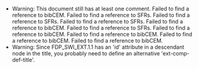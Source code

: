* Warning: This document still has at least one comment.
 Failed to find a reference to bibCEM.
 Failed to find a reference to SFRs.
 Failed to find a reference to SFRs.
 Failed to find a reference to SFRs.
 Failed to find a reference to bibCEM.
 Failed to find a reference to SFRs.
 Failed to find a reference to bibCEM.
 Failed to find a reference to bibCEM.
 Failed to find a reference to bibCEM.
 Failed to find a reference to bibCEM.
* Warning: Since FDP_SWI_EXT.1.1 has an 'id' attribute in a descendant node in the title, you probably need to define an alternative 'ext-comp-def-title'.
                       
